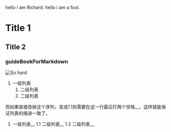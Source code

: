 hello i am Richard.
hello i am a fool.
# Title 1 #
## Title 2 ##
### guideBookForMarkdown ###

![So hard](https://github.com/shiep18/EIS2020/blob/master/markdowncheatsheet.JPG)

1. 一级列表
    1. 二级列表
    2. 二级列表

而如果直接改掉这个序列，变成1.1则需要在这一行最后打两个空格__，这样就能保证列表的缩进一致了。
1. 一级列表__
    1.1 二级列表__
    1.2 二级列表__
